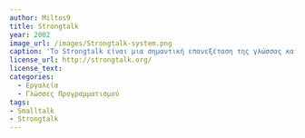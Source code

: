 ```yaml
---
author: Miltos9
title: Strongtalk
year: 2002
image_url: /images/Strongtalk-system.png
caption: 'Το Strongtalk είναι μια σημαντική επανεξέταση της γλώσσας και του συστήματος προγραμματισμού Smalltalk-80. Διατηρώντας τη βασική σύνταξη και σημασιολογία Smalltalk, περιέχει μια σειρά σημαντικών προόδων.'
license_url: http://strongtalk.org/
license_text: 
categories:
  - Εργαλεία 
  - Γλώσσες Προγραμματισμού 
tags:
- Smalltalk 
- Strongtalk
---
```

